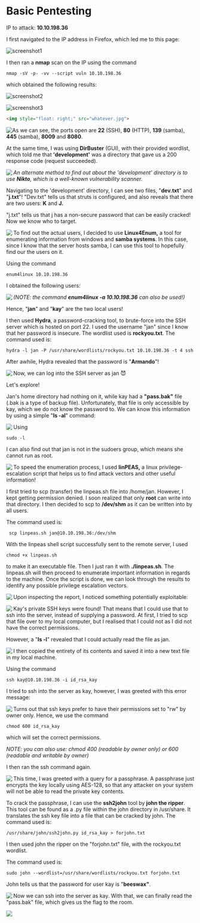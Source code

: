 # Basic Pentesting

IP to attack: **10.10.198.36**



I first navigated to the IP address in Firefox, which led me to this page:

![screenshot1](screenshot1.png)

I then ran a **nmap** scan on the IP using the command

```
nmap -sV -p- -vv --script vuln 10.10.198.36 
```

which obtained the following results:

![screenshot2](screenshot2.png)

![screenshot3](screenshot3.png)

```html
<img style="float: right;" src="whatever.jpg">
```

<img style="float: left;" src="screenshot3.png">



As we can see, the ports open are **22** (SSH), **80** (HTTP), **139** (samba), **445** (samba), **8009** and **8080**.

At the same time, I was using **DirBuster** (GUI), with their provided wordlist, which told me that **'development'** was a directory that gave us a 200 response code (request succeeded).

<img align="left" src="screenshot4.png">



*An alternate method to find out about the 'development' directory is to use **Nikto**, which is a well-known vulnerability scanner.*

Navigating to the 'development' directory, I can see two files, "**dev.txt**" and "**j.txt**"! "Dev.txt" tells us that struts is configured, and also reveals that there are two users: **K** and **J.** 

"j.txt" tells us that j has a non-secure password that can be easily cracked! Now we know who to target.

<img align="left" src="screenshot5.png">



To find out the actual users, I decided to use **Linux4Enum,** a tool for enumerating information from windows and **samba systems**. In this case, since I know that the server hosts samba, I can use this tool to hopefully find our the users on it.

Using the command 

```
enum4linux 10.10.198.36
```

I obtained the following users:

<img align="left" src="screenshot6.png">

*(NOTE: the command **enum4linux -a 10.10.198.36** can also be used!)*



Hence, "**jan**" and "**kay**" are the two local users!

I then used **Hydra**, a password-cracking tool, to brute-force into the SSH server which is hosted on port 22. I used the username "jan" since I know that her password is insecure. The wordlist used is **rockyou.txt**. The command used is:

```
hydra -l jan -P /usr/share/wordlists/rockyou.txt 10.10.198.36 -t 4 ssh
```

After awhile, Hydra revealed that the password is "**Armando**"!

<img align="left" src="screenshot7.png">



Now, we can log into the SSH server as jan :smiling_imp: 

Let's explore!

Jan's home directory had nothing on it, while kay had a **"pass.bak"** file (.bak is a type of backup file). Unfortunately, that file is only accessible by kay, which we do not know the password to. We can know this information by using a simple "**ls -al**" command:

<img align="left" src="screenshot8.png">

Using 

```
sudo -l 
```

I can also find out that jan is not in the sudoers group, which means she cannot run as root.

<img align="left" src="screenshot9.png">



To speed the enumeration process, I used **linPEAS,** a linux privilege-escalation script that helps us to find attack vectors and other useful information!

I first tried to scp (transfer) the linpeas.sh file into /home/jan. However, I kept getting permission denied. I soon realized that only **root** can write into that directory. I then decided to scp to **/dev/shm** as it can be written into by all users.



The command used is:

```
 scp linpeas.sh jan@10.10.198.36:/dev/shm
```

With the linpeas shell script successfully sent to the remote server, I used 

```
chmod +x linpeas.sh
```

to make it an executable file. Then I just ran it with **./linpeas.sh**. The linpeas.sh will then proceed to enumerate important information in regards to the machine. Once the script is done, we can look through the results to identify any possible privilege escalation vectors.

<img align="left" src="screenshot10.png">



Upon inspecting the report, I noticed something potentially exploitable:

<img align="left" src="screenshot11.png">

Kay's private SSH keys were found! That means that I could use that to ssh into the server, instead of supplying a password. At first, I tried to scp that file over to my local computer, but I realised that I could not as I did not have the correct permissions. 

However, a "**ls -l**" revealed that I could actually read the file as jan.

<img align="left" src="screenshot12.png">



I then copied the entirety of its contents and saved it into a new text file in my local machine.

Using the command 

```
ssh kay@10.10.198.36 -i id_rsa_kay
```

I tried to ssh into the server as kay, however, I was greeted with this error message:

<img align="left" src="screenshot13.png">



Turns out that ssh keys prefer to have their permissions set to "rw" by owner only. Hence, we use the command 

```
chmod 600 id_rsa_kay
```

which will set the correct permissions.

*NOTE: you can also use: chmod 400 (readable by owner only) or 600 (readable and writable by owner)*



I then ran the ssh command again.

<img align="left" src="screenshot14.png">

This time, I was greeted with a query for a passphrase. A passphrase just encrypts the key locally using AES-128, so that any attacker on your system will not be able to read the private key contents.

To crack the passphrase, I can use the **ssh2john** tool by **john the ripper**. This tool can be found as a .py file within the john directory in /usr/share. It translates the ssh key file into a file that can be cracked by john. The command used is:

```
/usr/share/john/ssh2john.py id_rsa_kay > forjohn.txt
```

I then used john the ripper on the "forjohn.txt" file, with the rockyou.txt wordlist.

The command used is: 

```
sudo john --wordlist=/usr/share/wordlists/rockyou.txt forjohn.txt
```

John tells us that the password for user kay is "**beeswax"**.

<img align="left" src="screenshot15.png">



Now we can ssh into the server as kay. With that, we can finally read the "pass.bak" file, which gives us the flag to the room.

<img align="left" src="screenshot16.png">